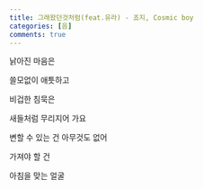 ```yaml
---
title: 그래왔던것처럼(feat.유라) - 죠지, Cosmic boy
categories: [음]
comments: true
---
```


낡아진 마음은

쓸모없이 애틋하고

비겁한 침묵은

새들처럼 무리지어 가요

변할 수 있는 건 아무것도 없어

가져야 할 건

아침을 맞는 얼굴

